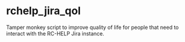 # rchelp_jira_qol
Tamper monkey script to improve quality of life for people that need to interact with the RC-HELP Jira instance.
